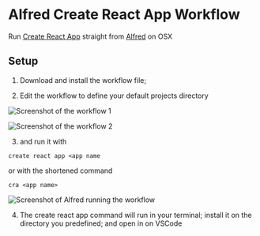 # Alfred Create React App Workflow
Run [Create React App](https://create-react-app.dev/) straight from [Alfred](https://www.alfredapp.com/) on OSX

## Setup

1) Download and install the workflow file;

2) Edit the workflow to define your default projects directory

![Screenshot of the workflow 1](https://p97.f4.n0.cdn.getcloudapp.com/items/X6uN8DjD/Screen%20Shot%202020-08-25%20at%2012.21.36%20PM.png?source=viewer&v=7917941742eb728644c7637304d558bb)

![Screenshot of the workflow 2](https://p97.f4.n0.cdn.getcloudapp.com/items/L1uJWgo2/Screen%20Shot%202020-08-25%20at%2012.20.44%20PM.png?source=viewer&v=a98d75e1c114b1373aa0dd6508bc8845)


3) and run it with
```
create react app <app name
```
or with the shortened command 
```
cra <app name>
```

![Screenshot of Alfred running the workflow](https://p97.f4.n0.cdn.getcloudapp.com/items/eDuBlxvR/Screen%20Shot%202020-08-25%20at%2012.41.52%20PM.png?source=viewer&v=02730396dd1f3026f96e0da311031ab8)

4) The create react app command will run in your terminal; install it on the directory you predefined; and open in on VSCode
